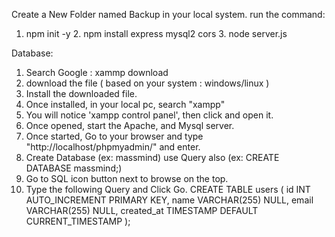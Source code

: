 Create a New Folder named Backup in your local system.
run the command:

1.  npm init -y 2. npm install express mysql2 cors 3. node server.js

Database:

1. Search Google : xammp download
2. download the file ( based on your system : windows/linux )
3. Install the downloaded file.
4. Once installed, in your local pc, search "xampp"
5. You will notice 'xampp control panel', then click and open it.
6. Once opened, start the Apache, and Mysql server.
7. Once started, Go to your browser and type "http://localhost/phpmyadmin/" and enter.
8. Create Database (ex: massmind) use Query also (ex: CREATE DATABASE massmind;)
9. Go to SQL icon button next to browse on the top.
10. Type the following Query and Click Go.
    CREATE TABLE users (
    id INT AUTO_INCREMENT PRIMARY KEY,
    name VARCHAR(255) NULL,
    email VARCHAR(255) NULL,
    created_at TIMESTAMP DEFAULT CURRENT_TIMESTAMP
    );
